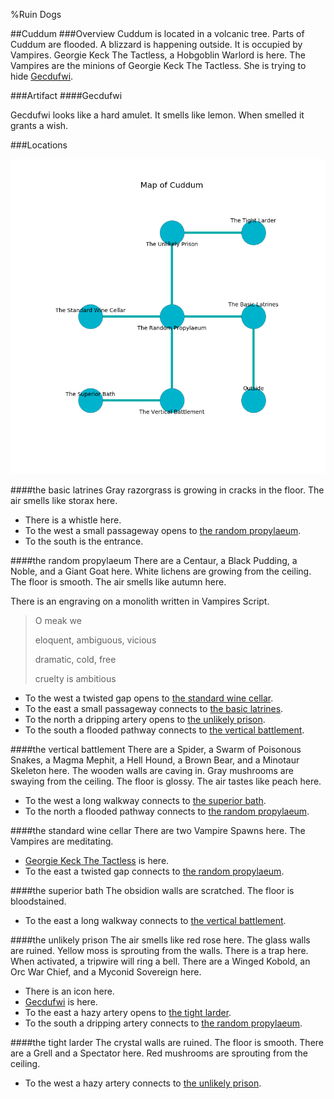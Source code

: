 %Ruin Dogs

##Cuddum
###Overview
Cuddum is located in a volcanic tree. Parts of Cuddum are flooded. A blizzard is happening outside. It is occupied by Vampires. <a name="Georgie-Keck-The-Tactless"></a>Georgie Keck The Tactless, a Hobgoblin Warlord is here. The Vampires are the minions of Georgie Keck The Tactless. She  is trying to hide [Gecdufwi](#Gecdufwi). 



###Artifact
####<a name="Gecdufwi"></a>Gecdufwi


Gecdufwi looks like a hard amulet. It smells like lemon. When smelled it grants a wish. 





###Locations


![](../v2/images/Cuddum.png)

####<a name="the-basic-latrines"></a>the basic latrines
Gray razorgrass is growing in cracks in the floor. The air smells like storax here. 



* There is a whistle here.
* To the west a small passageway opens to [the random propylaeum](#the-random-propylaeum).
* To the south is the entrance.


####<a name="the-random-propylaeum"></a>the random propylaeum
There are a Centaur, a Black Pudding, a Noble, and a Giant Goat here. White lichens are growing from the ceiling. The floor is smooth. The air smells like autumn here. 

There is an engraving on a monolith written in Vampires Script. 

> O meak we
>
> eloquent, ambiguous, vicious
>
> dramatic, cold, free
>
> cruelty is ambitious
>


* To the west a twisted gap opens to [the standard wine cellar](#the-standard-wine-cellar).
* To the east a small passageway connects to [the basic latrines](#the-basic-latrines).
* To the north a dripping artery opens to [the unlikely prison](#the-unlikely-prison).
* To the south a flooded pathway connects to [the vertical battlement](#the-vertical-battlement).


####<a name="the-vertical-battlement"></a>the vertical battlement
There are a Spider, a Swarm of Poisonous Snakes, a Magma Mephit, a Hell Hound, a Brown Bear, and a Minotaur Skeleton here. The wooden walls are caving in. Gray mushrooms are swaying from the ceiling. The floor is glossy. The air tastes like peach here. 



* To the west a long walkway connects to [the superior bath](#the-superior-bath).
* To the north a flooded pathway connects to [the random propylaeum](#the-random-propylaeum).


####<a name="the-standard-wine-cellar"></a>the standard wine cellar
There are two Vampire Spawns here. The Vampires are meditating. 



* [Georgie Keck The Tactless](#Georgie-Keck-The-Tactless) is here.
* To the east a twisted gap connects to [the random propylaeum](#the-random-propylaeum).


####<a name="the-superior-bath"></a>the superior bath
The obsidion walls are scratched. The floor is bloodstained. 



* To the east a long walkway connects to [the vertical battlement](#the-vertical-battlement).


####<a name="the-unlikely-prison"></a>the unlikely prison
The air smells like red rose here. The glass walls are ruined. Yellow moss is sprouting from the walls. There is a trap here. When activated, a tripwire will ring a bell. There are a Winged Kobold, an Orc War Chief, and a Myconid Sovereign here. 



* There is an icon here.
* [Gecdufwi](#Gecdufwi) is here.
* To the east a hazy artery opens to [the tight larder](#the-tight-larder).
* To the south a dripping artery connects to [the random propylaeum](#the-random-propylaeum).


####<a name="the-tight-larder"></a>the tight larder
The crystal walls are ruined. The floor is smooth. There are a Grell and a Spectator here. Red mushrooms are sprouting from the ceiling. 



* To the west a hazy artery connects to [the unlikely prison](#the-unlikely-prison).


